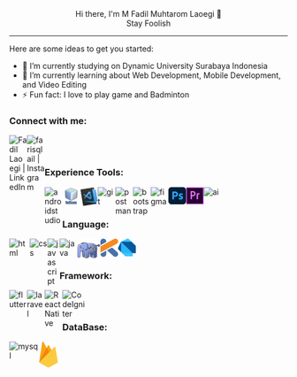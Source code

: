 


<div align="center"> Hi there, I'm M Fadil Muhtarom Laoegi 👋 </div>
<div align="center">Stay Foolish</div>

<hr>

Here are some ideas to get you started:

- 🔭 I’m currently studying on Dynamic University Surabaya Indonesia
- 🌱 I’m currently learning about Web Development, Mobile Development, and Video Editing
- ⚡ Fun fact:  I love to play game and Badminton


 ### Connect with me:

<a target="blank" href="https://www.linkedin.com/in/fadil-laoegi-b632a3204/"><img align="left" alt="Fadil Laoegi | LinkedIn" width="32px" src="https://cdn-icons-png.flaticon.com/512/174/174857.png" /></a>
<a target="blank" href="https://www.instagram.com/fdlml_/"><img align="left" alt="farisqlail | Instagram" width="32px" src="https://static.cdnlogo.com/logos/i/92/instagram.svg" /></a>


<br/> <br/>

### Experience Tools:
<img align="left" alt="androidstudio" width="32px" src="https://upload.wikimedia.org/wikipedia/commons/thumb/e/e3/Android_Studio_Icon_%282014-2019%29.svg/1200px-Android_Studio_Icon_%282014-2019%29.svg.png" />
<img align="left" alt="netbean" width="32px" src="https://raw.githubusercontent.com/fadillaoegi/APIMyAssets/master/logo/NetBeans.png" />
<img align="left" alt="vscode" width="32px" src="https://raw.githubusercontent.com/fadillaoegi/APIMyAssets/master/logo/Vscode.png" />
<img align="left" alt="git" width="32px" src="https://upload.wikimedia.org/wikipedia/commons/thumb/3/3f/Git_icon.svg/1024px-Git_icon.svg.png" />
<img align="left" alt="postman" width="32px" src="https://seeklogo.com/images/P/postman-logo-F43375A2EB-seeklogo.com.png" />
<img align="left" alt="bootstrap" width="32px" src="https://upload.wikimedia.org/wikipedia/commons/thumb/b/b2/Bootstrap_logo.svg/1280px-Bootstrap_logo.svg.png" />
<img align="left" alt="figma" width="32px" src="https://upload.wikimedia.org/wikipedia/commons/3/33/Figma-logo.svg" /> 
<img align="left" alt="photoshop" width="32px" src="https://raw.githubusercontent.com/fadillaoegi/APIMyAssets/master/logo/ps.png" />
<img align="left" alt="premiere" width="32px" src="https://raw.githubusercontent.com/fadillaoegi/APIMyAssets/master/logo/pr.png" />
<img align="left" alt="ai" width="32px" src="https://www.vectorlogo.zone/logos/adobe_illustrator/adobe_illustrator-icon.svg" />
<br/> <br/>

### Language:
<img align="left" alt="html" width="37px" src="https://icon-library.com/images/html5-icon/html5-icon-13.jpg" />
<img align="left" alt="css" width="32px" src="https://cdn.iconscout.com/icon/free/png-256/css-131-722685.png" />
<img align="left" alt="javascript" width="22px" src="https://upload.wikimedia.org/wikipedia/commons/thumb/9/99/Unofficial_JavaScript_logo_2.svg/1024px-Unofficial_JavaScript_logo_2.svg.png" />
<img align="left" alt="java" width="32px" src="https://upload.wikimedia.org/wikipedia/de/e/e1/Java-Logo.svg" />
<img align="left" alt="php" width="42px" src="https://raw.githubusercontent.com/fadillaoegi/APIMyAssets/master/logo/Php.png" />
<img align="left" alt="kotlin" width="32px" src="https://raw.githubusercontent.com/fadillaoegi/APIMyAssets/master/logo/kotlin.png" />
<img align="left" alt="dart" width="32px" src="https://raw.githubusercontent.com/fadillaoegi/APIMyAssets/master/logo/dart.png" />


<br/> <br/>

### Framework:
<img align="left" alt="flutter" width="32px" src="https://www.vectorlogo.zone/logos/flutterio/flutterio-icon.svg" /> 
<img align="left" alt="laravel" width="32px" src="https://upload.wikimedia.org/wikipedia/commons/thumb/9/9a/Laravel.svg/1969px-Laravel.svg.png" />
<img align="left" alt="ReactNative" width="32px" src="https://reactnative.dev/img/header_logo.svg" />
<img align="left" alt="CodeIgniter" width="42px" src="https://cdn.iconscout.com/icon/free/png-256/free-codeigniter-4-1175201.png?f=webp" />


<br/> <br/>

### DataBase:
<img align="left" alt="mysql" width="54px" src="https://download.logo.wine/logo/MySQL/MySQL-Logo.wine.png" />
<!--<img align="left" alt="mysql" width="54px" src="https://raw.githubusercontent.com/fadillaoegi/APIMyAssets/master/logo/My_sql.png" />-->
<img align="left" alt="firebase" width="34px" src="https://raw.githubusercontent.com/fadillaoegi/APIMyAssets/master/logo/firebase.png" />

<!-- ![flutter](https://user-images.githubusercontent.com/58667496/180014842-1fead90f-1ba3-4eb3-9805-5859ac549785.png) -->
